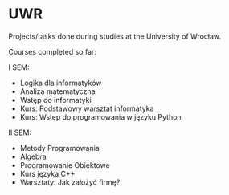 # UWR
Projects/tasks done during studies at the University of Wrocław.

Courses completed so far:

I SEM:
- Logika dla informatyków
- Analiza matematyczna
- Wstęp do informatyki
- Kurs: Podstawowy warsztat informatyka
- Kurs: Wstęp do programowania w języku Python
  
II SEM:
- Metody Programowania
- Algebra
- Programowanie Obiektowe
- Kurs języka C++
- Warsztaty: Jak założyć firmę?
